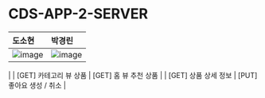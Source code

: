 # CDS-APP-2-SERVER

| 도소현 | 박경린 |
|:----------|:----------|
| ![image](https://github.com/DO-SOPT-CDS-APP-2/CDS-APP-2-SERVER/assets/102944310/95c70aff-1d63-477b-9519-2fa94b163f6a)| ![image](https://github.com/DO-SOPT-CDS-APP-2/CDS-APP-2-SERVER/assets/102944310/16ea3ad8-5f11-4d9d-ae53-ddacfc7d5fc2)
 |
| [GET] 카테고리 뷰 상품 | [GET] 홈 뷰 추천 상품 |
| [GET] 상품 상세 정보 | [PUT] 좋아요 생성 / 취소 |


